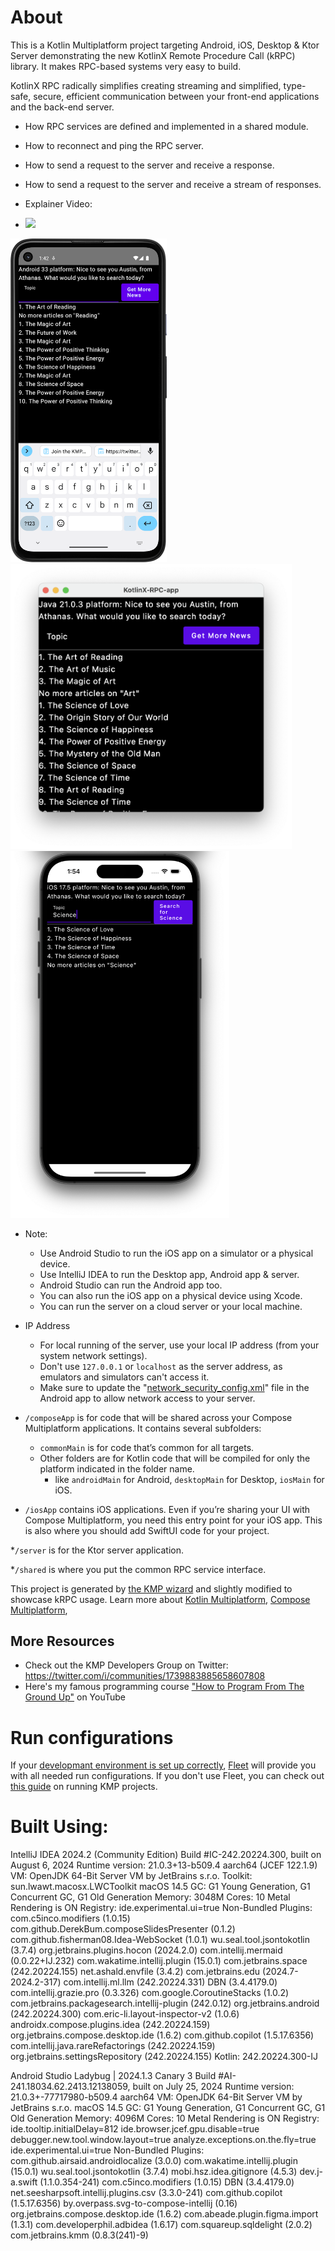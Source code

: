 # About

This is a Kotlin Multiplatform project targeting Android, iOS, Desktop & Ktor Server 
demonstrating the new KotlinX Remote Procedure Call (kRPC) library. It makes RPC-based systems very easy to build.

KotlinX RPC radically simplifies creating streaming and simplified, type-safe, secure, efficient communication between your front-end applications and the back-end server.

- How RPC services are defined and implemented in a shared module.
- How to reconnect and ping the RPC server.
- How to send a request to the server and receive a response.
- How to send a request to the server and receive a stream of responses.

- Explainer Video:
- [<img src="https://github.com/user-attachments/assets/4fbfb756-14fe-4ddc-8657-46f9797424de" width=300>](https://youtu.be/X6Rw5OfPULw)

[<img src="screenshots/android.png" width=250>](screenshots/android.png)
[<img src="screenshots/desktop.png" width=450>](screenshots/desktop.png)
[<img src="screenshots/ios.png" width=350>](screenshots/ios.png)

* Note: 
  * Use Android Studio to run the iOS app on a simulator or a physical device.
  * Use IntelliJ IDEA to run the Desktop app, Android app & server.
  * Android Studio can run the Android app too.
  * You can also run the iOS app on a physical device using Xcode.
  * You can run the server on a cloud server or your local machine.
  
* IP Address
  * For local running of the server, use your local IP address (from your system network settings).
  * Don't use `127.0.0.1` or `localhost` as the server address, as emulators and simulators can't access it.
  * Make sure to update the "[network_security_config.xml](composeApp/src/androidMain/res/xml/network_security_config.xml)" file in the Android app to allow network access to your server.

* `/composeApp` is for code that will be shared across your Compose Multiplatform applications.
  It contains several subfolders:
  - `commonMain` is for code that’s common for all targets.
  - Other folders are for Kotlin code that will be compiled for only the platform indicated in the folder name.
    - like `androidMain` for Android, `desktopMain` for Desktop, `iosMain` for iOS.

* `/iosApp` contains iOS applications. Even if you’re sharing your UI with Compose Multiplatform, 
  you need this entry point for your iOS app. This is also where you should add SwiftUI code for your project.

*`/server` is for the Ktor server application.

*`/shared` is where you put the common RPC service interface.


This project is generated by [the KMP wizard](https://kmp.jetbrains.com) and slightly modified to showcase kRPC usage.
Learn more about [Kotlin Multiplatform](https://www.jetbrains.com/help/kotlin-multiplatform-dev/get-started.html),
[Compose Multiplatform](https://github.com/JetBrains/compose-multiplatform/#compose-multiplatform),

## More Resources
- Check out the KMP Developers Group on Twitter: https://twitter.com/i/communities/1739883885658607808
- Here's my famous programming course ["How to Program From The Ground Up"](https://github.com/realityexpander/How_to_program_from_ground_up) on YouTube


# Run configurations

If your [developmant environment is set up correctly](https://www.jetbrains.com/help/kotlin-multiplatform-dev/compose-multiplatform-setup.html),
[Fleet](https://www.jetbrains.com/fleet/) will provide you with all needed run configurations.
If you don't use Fleet, you can check out [this guide](https://www.jetbrains.com/help/kotlin-multiplatform-dev/compose-multiplatform-create-first-app.html#run-your-application)
on running KMP projects.


# Built Using:
IntelliJ IDEA 2024.2 (Community Edition)
Build #IC-242.20224.300, built on August 6, 2024
Runtime version: 21.0.3+13-b509.4 aarch64 (JCEF 122.1.9)
VM: OpenJDK 64-Bit Server VM by JetBrains s.r.o.
Toolkit: sun.lwawt.macosx.LWCToolkit
macOS 14.5
GC: G1 Young Generation, G1 Concurrent GC, G1 Old Generation
Memory: 3048M
Cores: 10
Metal Rendering is ON
Registry:
ide.experimental.ui=true
Non-Bundled Plugins:
com.c5inco.modifiers (1.0.15)
com.github.DerekBum.composeSlidesPresenter (0.1.2)
com.github.fisherman08.Idea-WebSocket (1.0.1)
wu.seal.tool.jsontokotlin (3.7.4)
org.jetbrains.plugins.hocon (2024.2.0)
com.intellij.mermaid (0.0.22+IJ.232)
com.wakatime.intellij.plugin (15.0.1)
com.jetbrains.space (242.20224.155)
net.ashald.envfile (3.4.2)
com.jetbrains.edu (2024.7-2024.2-317)
com.intellij.ml.llm (242.20224.331)
DBN (3.4.4179.0)
com.intellij.grazie.pro (0.3.326)
com.google.CoroutineStacks (1.0.2)
com.jetbrains.packagesearch.intellij-plugin (242.0.12)
org.jetbrains.android (242.20224.300)
com.eric-li.layout-inspector-v2 (1.0.6)
androidx.compose.plugins.idea (242.20224.159)
org.jetbrains.compose.desktop.ide (1.6.2)
com.github.copilot (1.5.17.6356)
com.intellij.java.rareRefactorings (242.20224.159)
org.jetbrains.settingsRepository (242.20224.155)
Kotlin: 242.20224.300-IJ


Android Studio Ladybug | 2024.1.3 Canary 3
Build #AI-241.18034.62.2413.12138059, built on July 25, 2024
Runtime version: 21.0.3+-77717980-b509.4 aarch64
VM: OpenJDK 64-Bit Server VM by JetBrains s.r.o.
macOS 14.5
GC: G1 Young Generation, G1 Concurrent GC, G1 Old Generation
Memory: 4096M
Cores: 10
Metal Rendering is ON
Registry:
ide.tooltip.initialDelay=812
ide.browser.jcef.gpu.disable=true
debugger.new.tool.window.layout=true
analyze.exceptions.on.the.fly=true
ide.experimental.ui=true
Non-Bundled Plugins:
com.github.airsaid.androidlocalize (3.0.0)
com.wakatime.intellij.plugin (15.0.1)
wu.seal.tool.jsontokotlin (3.7.4)
mobi.hsz.idea.gitignore (4.5.3)
dev.j-a.swift (1.1.0.354-241)
com.c5inco.modifiers (1.0.15)
DBN (3.4.4179.0)
net.seesharpsoft.intellij.plugins.csv (3.3.0-241)
com.github.copilot (1.5.17.6356)
by.overpass.svg-to-compose-intellij (0.16)
org.jetbrains.compose.desktop.ide (1.6.2)
com.abeade.plugin.figma.import (1.3.1)
com.developerphil.adbidea (1.6.17)
com.squareup.sqldelight (2.0.2)
com.jetbrains.kmm (0.8.3(241)-9)

